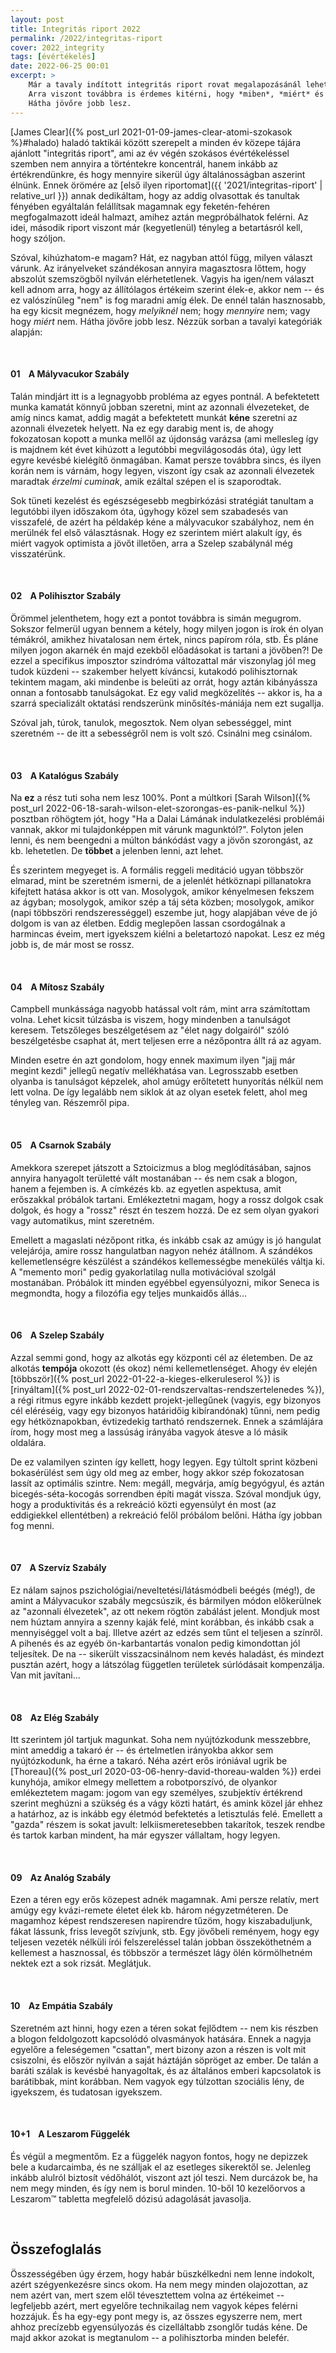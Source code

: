 ```yaml
---
layout: post
title: Integritás riport 2022
permalink: /2022/integritas-riport
cover: 2022_integrity
tags: [évértékelés]
date: 2022-06-25 00:01
excerpt: >
    Már a tavaly indított integritás riport rovat megalapozásánál lehetett tudni, hogy a benne megfogalmazott "személyes alkotmány" egy olyan ideál halmaz lesz, amit esélyem sincs elérni soha.
    Arra viszont továbbra is érdemes kitérni, hogy *miben*, *miért* és *mennyire* vallottam kudarcot az azóta eltelt egy évben...
    Hátha jövőre jobb lesz.
---
```


[James Clear]({% post_url 2021-01-09-james-clear-atomi-szokasok %}#halado) haladó taktikái között szerepelt a minden év közepe tájára ajánlott "integritás riport", ami az év végén szokásos évértékeléssel szemben nem annyira a történtekre koncentrál, hanem inkább az értékrendünkre, és hogy mennyire sikerül úgy általánosságban aszerint élnünk.
Ennek örömére az [első ilyen riportomat]({{ '2021/integritas-riport' | relative_url }}) annak dedikáltam, hogy az addig olvasottak és tanultak fényében egyáltalán felállítsak magamnak egy feketén-fehéren megfogalmazott ideál halmazt, amihez aztán megpróbálhatok felérni.
Az idei, második riport viszont már (kegyetlenül) tényleg a betartásról kell, hogy szóljon. 

Szóval, kihúzhatom-e magam?
Hát, ez nagyban attól függ, milyen választ várunk.
Az irányelveket szándékosan annyira magasztosra lőttem, hogy abszolút szemszögből nyilván elérhetetlenek.
Vagyis ha igen/nem választ kell adnom arra, hogy az állítólagos értékeim szerint élek-e, akkor nem -- és ez valószínűleg "nem" is fog maradni amíg élek.
De ennél talán hasznosabb, ha egy kicsit megnézem, hogy *melyiknél* nem; hogy *mennyire* nem; vagy hogy *miért* nem.
Hátha jövőre jobb lesz.
Nézzük sorban a tavalyi kategóriák alapján:

<br>





#### **01**&nbsp;&nbsp;&nbsp; A Mályvacukor Szabály

Talán mindjárt itt is a legnagyobb probléma az egyes pontnál.
A befektetett munka kamatát könnyű jobban szeretni, mint az azonnali élvezeteket, de amíg nincs kamat, addig magát a befektetett munkát **kéne** szeretni az azonnali élvezetek helyett.
Na ez egy darabig ment is, de ahogy fokozatosan kopott a munka mellől az újdonság varázsa (ami mellesleg így is majdnem két évet kihúzott a legutóbbi megvilágosodás óta), úgy lett egyre kevésbé kielégítő önmagában.
Kamat persze továbbra sincs, és ilyen korán nem is várnám, hogy legyen, viszont így csak az azonnali élvezetek maradtak *érzelmi cuminak*, amik ezáltal szépen el is szaporodtak.

Sok tüneti kezelést és egészségesebb megbirkózási stratégiát tanultam a legutóbbi ilyen időszakom óta, úgyhogy közel sem szabadesés van visszafelé, de azért ha példakép kéne a mályvacukor szabályhoz, nem én merülnék fel első választásnak.
Hogy ez szerintem miért alakult így, és miért vagyok optimista a jövőt illetően, arra a Szelep szabálynál még visszatérünk.

<br>





#### **02**&nbsp;&nbsp;&nbsp; A Polihisztor Szabály

Örömmel jelenthetem, hogy ezt a pontot továbbra is simán megugrom.
Sokszor felmerül ugyan bennem a kétely, hogy milyen jogon is írok én olyan témákról, amikhez hivatalosan nem értek, nincs papírom róla, stb.
És pláne milyen jogon akarnék én majd ezekből előadásokat is tartani a jövőben?!
De ezzel a specifikus imposztor szindróma változattal már viszonylag jól meg tudok küzdeni -- szakember helyett kíváncsi, kutakodó polihisztornak tekintem magam, aki mindenbe is beleüti az orrát, hogy aztán kibányássza onnan a fontosabb tanulságokat.
Ez egy valid megközelítés -- akkor is, ha a szarrá specializált oktatási rendszerünk minősítés-mániája nem ezt sugallja.

Szóval jah, túrok, tanulok, megosztok.
Nem olyan sebességgel, mint szeretném -- de itt a sebességről nem is volt szó.
Csinálni meg csinálom.

<br>





#### **03**&nbsp;&nbsp;&nbsp; A Katalógus Szabály

Na **ez** a rész tuti soha nem lesz 100%.
Pont a múltkori [Sarah Wilson]({% post_url 2022-06-18-sarah-wilson-elet-szorongas-es-panik-nelkul %}) posztban röhögtem jót, hogy "Ha a Dalai Lámának indulatkezelési problémái vannak, akkor mi tulajdonképpen mit várunk magunktól?".
Folyton jelen lenni, és nem beengedni a múlton bánkódást vagy a jövőn szorongást, az kb. lehetetlen.
De **többet** a jelenben lenni, azt lehet.

És szerintem megyeget is.
A formális reggeli meditáció ugyan többször elmarad, mint be szeretném ismerni, de a jelenlét hétköznapi pillanatokra kifejtett hatása akkor is ott van.
Mosolygok, amikor kényelmesen fekszem az ágyban; mosolygok, amikor szép a táj séta közben; mosolygok, amikor (napi többszöri rendszerességgel) eszembe jut, hogy alapjában véve de jó dolgom is van az életben.
Eddig meglepően lassan csordogálnak a harmincas éveim, mert igyekszem kiélni a beletartozó napokat.
Lesz ez még jobb is, de már most se rossz.

<br>





#### **04**&nbsp;&nbsp;&nbsp; A Mítosz Szabály

Campbell munkássága nagyobb hatással volt rám, mint arra számítottam volna.
Lehet kicsit túlzásba is viszem, hogy mindenben a tanulságot keresem.
Tetszőleges beszélgetésem az "élet nagy dolgairól" szóló beszélgetésbe csaphat át, mert teljesen erre a nézőpontra állt rá az agyam.

Minden esetre én azt gondolom, hogy ennek maximum ilyen "jajj már megint kezdi" jellegű negatív mellékhatása van.
Legrosszabb esetben olyanba is tanulságot képzelek, ahol amúgy erőltetett hunyorítás nélkül nem lett volna.
De így legalább nem siklok át az olyan esetek felett, ahol meg tényleg van.
Részemről pipa.

<br>





#### **05**&nbsp;&nbsp;&nbsp; A Csarnok Szabály

Amekkora szerepet játszott a Sztoicizmus a blog meglódításában, sajnos annyira hanyagolt területté vált mostanában -- és nem csak a blogon, hanem a fejemben is.
A címkézés kb. az egyetlen aspektusa, amit erőszakkal próbálok tartani.
Emlékeztetni magam, hogy a rossz dolgok csak dolgok, és hogy a "rossz" részt én teszem hozzá.
De ez sem olyan gyakori vagy automatikus, mint szeretném.

Emellett a magaslati nézőpont ritka, és inkább csak az amúgy is jó hangulat velejárója, amire rossz hangulatban nagyon nehéz átállnom.
A szándékos kellemetlenségre készülést a szándékos kellemességbe menekülés váltja ki.
A "memento mori" pedig gyakorlatilag nulla motivációval szolgál mostanában.
Próbálok itt minden egyébbel egyensúlyozni, mikor Seneca is megmondta, hogy a filozófia egy teljes munkaidős állás...

<br>





#### **06**&nbsp;&nbsp;&nbsp; A Szelep Szabály

Azzal semmi gond, hogy az alkotás egy központi cél az életemben.
De az alkotás **tempója** okozott (és okoz) némi kellemetlenséget.
Ahogy év elején [többször]({% post_url 2022-01-22-a-kieges-elkeruleserol %}) is [rinyáltam]({% post_url 2022-02-01-rendszervaltas-rendszertelenedes %}), a régi ritmus egyre inkább kezdett projekt-jellegűnek (vagyis, egy bizonyos cél eléréséig, vagy egy bizonyos határidőig kibírandónak) tűnni, nem pedig egy hétköznapokban, évtizedekig tartható rendszernek.
Ennek a számlájára írom, hogy most meg a lassúság irányába vagyok átesve a ló másik oldalára.

De ez valamilyen szinten így kellett, hogy legyen.
Egy túltolt sprint közbeni bokasérülést sem úgy old meg az ember, hogy akkor szép fokozatosan lassít az optimális szintre.
Nem: megáll, megvárja, amíg begyógyul, és aztán bicegés-séta-kocogás sorrendben építi magát vissza.
Szóval mondjuk úgy, hogy a produktivitás és a rekreáció közti egyensúlyt én most (az eddigiekkel ellentétben) a rekreáció felől próbálom belőni.
Hátha így jobban fog menni.

<br>





#### **07**&nbsp;&nbsp;&nbsp; A Szervíz Szabály

Ez nálam sajnos pszichológiai/neveltetési/látásmódbeli beégés (még!), de amint a Mályvacukor szabály megcsúszik, és bármilyen módon előkerülnek az "azonnali élvezetek", az ott nekem rögtön zabálást jelent.
Mondjuk most nem húztam annyira a szenny kaják felé, mint korábban, és inkább csak a mennyiséggel volt a baj.
Illetve azért az edzés sem tűnt el teljesen a színről.
A pihenés és az egyéb ön-karbantartás vonalon pedig kimondottan jól teljesítek.
De na -- sikerült visszacsinálnom nem kevés haladást, és mindezt pusztán azért, hogy a látszólag független területek súrlódásait kompenzálja.
Van mit javítani...

<br>





#### **08**&nbsp;&nbsp;&nbsp; Az Elég Szabály

Itt szerintem jól tartjuk magunkat.
Soha nem nyújtózkodunk messzebbre, mint ameddig a takaró ér -- és értelmetlen irányokba akkor sem nyújtózkodunk, ha érne a takaró.
Néha azért erős iróniával ugrik be [Thoreau]({% post_url 2020-03-06-henry-david-thoreau-walden %}) erdei kunyhója, amikor elmegy mellettem a robotporszívó, de olyankor emlékeztetem magam: jogom van egy személyes, szubjektív értékrend szerint meghúzni a szükség és a vágy közti határt, és amink közel jár ehhez a határhoz, az is inkább egy életmód befektetés a letisztulás felé.
Emellett a "gazda" részem is sokat javult: lelkiismeretesebben takarítok, teszek rendbe és tartok karban mindent, ha már egyszer vállaltam, hogy legyen.

<br>





#### **09**&nbsp;&nbsp;&nbsp; Az Analóg Szabály

Ezen a téren egy erős közepest adnék magamnak.
Ami persze relatív, mert amúgy egy kvázi-remete életet élek kb. három négyzetméteren.
De magamhoz képest rendszeresen napirendre tűzöm, hogy kiszabaduljunk, fákat lássunk, friss levegőt szívjunk, stb.
Egy jövőbeli reményem, hogy egy teljesen vezeték nélküli írói felszereléssel talán jobban összeköthetném a kellemest a hasznossal, és többször a természet lágy ölén körmölhetném nektek ezt a sok rizsát.
Meglátjuk.

<br>





#### **10**&nbsp;&nbsp;&nbsp; Az Empátia Szabály

Szeretném azt hinni, hogy ezen a téren sokat fejlődtem -- nem kis részben a blogon feldolgozott kapcsolódó olvasmányok hatására.
Ennek a nagyja egyelőre a feleségemen "csattan", mert bizony azon a részen is volt mit csiszolni, és először nyilván a saját háztáján söpröget az ember.
De talán a baráti szálak is kevésbé hanyagoltak, és az általános emberi kapcsolatok is barátibbak, mint korábban.
Nem vagyok egy túlzottan szociális lény, de igyekszem, és tudatosan igyekszem.

<br>





#### **10+1**&nbsp;&nbsp;&nbsp; A Leszarom Függelék

És végül a megmentőm.
Ez a függelék nagyon fontos, hogy ne depizzek bele a kudarcaimba, és ne szálljak el az esetleges sikerektől se.
Jelenleg inkább alulról biztosít védőhálót, viszont azt jól teszi.
Nem durcázok be, ha nem megy minden, és így nem is borul minden.
10-ből 10 kezelőorvos a Leszarom&trade; tabletta megfelelő dózisú adagolását javasolja.

<br>







## Összefoglalás

Összességében úgy érzem, hogy habár büszkélkedni nem lenne indokolt, azért szégyenkezésre sincs okom.
Ha nem megy minden olajozottan, az nem azért van, mert szem elől tévesztettem volna az értékeimet -- legfeljebb azért, mert egyelőre technikailag nem vagyok képes felérni hozzájuk.
És ha egy-egy pont megy is, az összes egyszerre nem, mert ahhoz precízebb egyensúlyozás és cizelláltabb zsonglőr tudás kéne.
De majd akkor azokat is megtanulom -- a polihisztorba minden belefér.